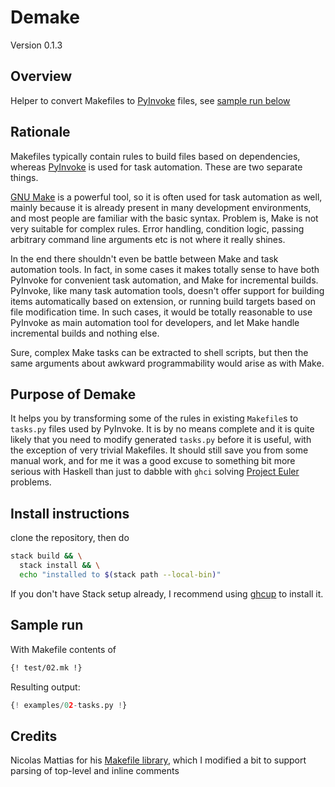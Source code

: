 # Demake

Version 0.1.3

## Overview

Helper to convert Makefiles to [PyInvoke](https://www.pyinvoke.org/) files,
see [sample run below](#sample-run)

## Rationale

Makefiles typically contain rules to build files based on dependencies,
whereas [PyInvoke](https://www.pyinvoke.org/) is used for task automation.
These are two separate things.

[GNU Make](https://www.gnu.org/software/make/) is a powerful tool, so it is
often used for task automation as well, mainly because it is already present
in many development environments, and most people are familiar with the basic
syntax. Problem is, Make is not very suitable for complex rules. Error
handling, condition logic, passing arbitrary command line arguments etc is not
where it really shines.

In the end there shouldn't even be battle between Make and task automation
tools. In fact, in some cases it makes totally sense to have both PyInvoke for
convenient task automation, and Make for incremental builds. PyInvoke, like
many task automation tools, doesn't offer support for building items
automatically based on extension, or running build targets based on file
modification time. In such cases, it would be totally reasonable to use
PyInvoke as main automation tool for developers, and let Make handle
incremental builds and nothing else.

Sure, complex Make tasks can be extracted to shell scripts, but then the same
arguments about awkward programmability would arise as with Make.

## Purpose of Demake

It helps you by transforming some of the rules in existing `Makefile`s to
`tasks.py` files used by PyInvoke. It is by no means complete and it is quite
likely that you need to modify generated `tasks.py` before it is useful, with
the exception of very trivial Makefiles. It should still save you from some
manual work, and for me it was a good excuse to something bit more serious
with Haskell than just to dabble with `ghci` solving [Project
Euler](https://projecteuler.net/) problems.

## Install instructions

clone the repository, then do

```bash
stack build && \
  stack install && \
  echo "installed to $(stack path --local-bin)"
```

If you don't have Stack setup already, I recommend using
[ghcup](https://www.haskell.org/ghcup/) to install it.

## Sample run<a id="sample-run"></a>

With Makefile contents of

```Makefile
{! test/02.mk !}
```

Resulting output:

```python
{! examples/02-tasks.py !}
```

## Credits

Nicolas Mattias for his [Makefile
library](https://github.com/nmattia/makefile), which I modified a bit to
support parsing of top-level and inline comments
